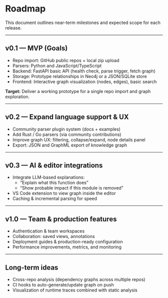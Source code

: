 # Roadmap

This document outlines near-term milestones and expected scope for each release.

---

## v0.1 — MVP (Goals)

- Repo import: GitHub public repos + local zip upload
- Parsers: Python and JavaScript/TypeScript
- Backend: FastAPI basic API (health check, parse trigger, fetch graph)
- Storage: Prototype relationships in Neo4j or a JSON/SQLite store
- Frontend: Interactive graph visualization (nodes, edges), basic search

**Target:** Deliver a working prototype for a single repo import and graph exploration.

---

## v0.2 — Expand language support & UX

- Community parser plugin system (docs + examples)
- Add Rust / Go parsers (via community contributions)
- Improve graph UX: filtering, collapse/expand, node details panel
- Export: JSON and GraphML export of knowledge graph

---

## v0.3 — AI & editor integrations

- Integrate LLM-based explanations:
  - “Explain what this function does”
  - “Show probable impact if this module is removed”
- VS Code extension to view graph inside the editor
- Caching & incremental parsing for speed

---

## v1.0 — Team & production features

- Authentication & team workspaces
- Collaboration: saved views, annotations
- Deployment guides & production-ready configuration
- Performance improvements, metrics, and monitoring

---

## Long-term ideas

- Cross-repo analysis (dependency graphs across multiple repos)
- CI hooks to auto-generate/update graph on push
- Visualization of runtime traces combined with static analysis
